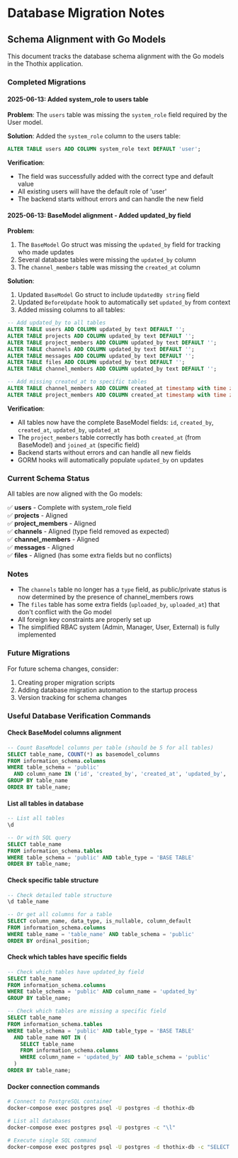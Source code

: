 # Database Migration Notes

## Schema Alignment with Go Models

This document tracks the database schema alignment with the Go models in the Thothix application.

### Completed Migrations

#### 2025-06-13: Added system_role to users table

**Problem**: The `users` table was missing the `system_role` field required by the User model.

**Solution**: Added the `system_role` column to the users table:

```sql
ALTER TABLE users ADD COLUMN system_role text DEFAULT 'user';
```

**Verification**:

- The field was successfully added with the correct type and default value
- All existing users will have the default role of 'user'
- The backend starts without errors and can handle the new field

#### 2025-06-13: BaseModel alignment - Added updated_by field

**Problem**:

1. The `BaseModel` Go struct was missing the `updated_by` field for tracking who made updates
2. Several database tables were missing the `updated_by` column
3. The `channel_members` table was missing the `created_at` column

**Solution**:

1. Updated `BaseModel` Go struct to include `UpdatedBy string` field
2. Updated `BeforeUpdate` hook to automatically set `updated_by` from context
3. Added missing columns to all tables:

```sql
-- Add updated_by to all tables
ALTER TABLE users ADD COLUMN updated_by text DEFAULT '';
ALTER TABLE projects ADD COLUMN updated_by text DEFAULT '';
ALTER TABLE project_members ADD COLUMN updated_by text DEFAULT '';
ALTER TABLE channels ADD COLUMN updated_by text DEFAULT '';
ALTER TABLE messages ADD COLUMN updated_by text DEFAULT '';
ALTER TABLE files ADD COLUMN updated_by text DEFAULT '';
ALTER TABLE channel_members ADD COLUMN updated_by text DEFAULT '';

-- Add missing created_at to specific tables
ALTER TABLE channel_members ADD COLUMN created_at timestamp with time zone DEFAULT CURRENT_TIMESTAMP;
ALTER TABLE project_members ADD COLUMN created_at timestamp with time zone DEFAULT CURRENT_TIMESTAMP;
```

**Verification**:

- All tables now have the complete BaseModel fields: `id`, `created_by`, `created_at`, `updated_by`, `updated_at`
- The `project_members` table correctly has both `created_at` (from BaseModel) and `joined_at` (specific field)
- Backend starts without errors and can handle all new fields
- GORM hooks will automatically populate `updated_by` on updates

### Current Schema Status

All tables are now aligned with the Go models:

✅ **users** - Complete with system_role field  
✅ **projects** - Aligned  
✅ **project_members** - Aligned  
✅ **channels** - Aligned (type field removed as expected)  
✅ **channel_members** - Aligned  
✅ **messages** - Aligned  
✅ **files** - Aligned (has some extra fields but no conflicts)  

### Notes

- The `channels` table no longer has a `type` field, as public/private status is now determined by the presence of channel_members rows
- The `files` table has some extra fields (`uploaded_by`, `uploaded_at`) that don't conflict with the Go model
- All foreign key constraints are properly set up
- The simplified RBAC system (Admin, Manager, User, External) is fully implemented

### Future Migrations

For future schema changes, consider:

1. Creating proper migration scripts
2. Adding database migration automation to the startup process
3. Version tracking for schema changes

### Useful Database Verification Commands

#### Check BaseModel columns alignment

```sql
-- Count BaseModel columns per table (should be 5 for all tables)
SELECT table_name, COUNT(*) as basemodel_columns 
FROM information_schema.columns 
WHERE table_schema = 'public' 
  AND column_name IN ('id', 'created_by', 'created_at', 'updated_by', 'updated_at') 
GROUP BY table_name 
ORDER BY table_name;
```

#### List all tables in database

```sql
-- List all tables
\d

-- Or with SQL query
SELECT table_name 
FROM information_schema.tables 
WHERE table_schema = 'public' AND table_type = 'BASE TABLE' 
ORDER BY table_name;
```

#### Check specific table structure

```sql
-- Check detailed table structure
\d table_name

-- Or get all columns for a table
SELECT column_name, data_type, is_nullable, column_default
FROM information_schema.columns 
WHERE table_name = 'table_name' AND table_schema = 'public' 
ORDER BY ordinal_position;
```

#### Check which tables have specific fields

```sql
-- Check which tables have updated_by field
SELECT table_name 
FROM information_schema.columns 
WHERE table_schema = 'public' AND column_name = 'updated_by' 
GROUP BY table_name;

-- Check which tables are missing a specific field
SELECT table_name 
FROM information_schema.tables 
WHERE table_schema = 'public' AND table_type = 'BASE TABLE'
  AND table_name NOT IN (
    SELECT table_name 
    FROM information_schema.columns 
    WHERE column_name = 'updated_by' AND table_schema = 'public'
  )
ORDER BY table_name;
```

#### Docker connection commands

```bash
# Connect to PostgreSQL container
docker-compose exec postgres psql -U postgres -d thothix-db

# List all databases
docker-compose exec postgres psql -U postgres -c "\l"

# Execute single SQL command
docker-compose exec postgres psql -U postgres -d thothix-db -c "SELECT version();"
```
